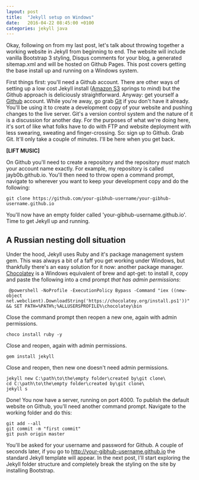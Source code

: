 ```yaml
---
layout: post
title:  "Jekyll setup on Windows"
date:   2016-04-22 08:45:00 +0100
categories: jekyll java
---
```


Okay, following on from my last post, let's talk about throwing together a working website in Jekyll from beginning to end. The website will include vanilla Bootstrap 3 styling, Disqus comments for your blog, a generated sitemap.xml and will be hosted on Github Pages. This post covers getting the base install up and running on a Windows system.

First things first: you'll need a Github account. There are other ways of setting up a low cost Jekyll install ([Amazon S3]("https://aws.amazon.com/s3/") springs to mind) but the Github approach is deliciously straightforward. Anyway: get yourself a [Github]("https://github.com") account. While you're away, go grab [Git]("https://git-scm.com/") if you don't have it already. You'll be using it to create a development copy of your website and pushing changes to the live server. Git's a version control system and the nature of it is a discussion for another day. For the purposes of what we're doing here, it's sort of like what folks have to do with FTP and website deployment with less swearing, sweating and finger-crossing. So: sign up to Github. Grab Git. It'll only take a couple of minutes. I'll be here when you get back.

**[LIFT MUSIC]**

On Github you'll need to create a repository and the repository *must* match your account name exactly. For example, my repository is called jayb0b.github.io. You'll then need to throw open a command prompt, navigate to wherever you want to keep your development copy and do the following:

```
git clone https://github.com/your-gibhub-username/your-gibhub-username.github.io
```

You'll now have an empty folder called 'your-gibhub-username.github.io'. Time to get Jekyll up and running.

## A Russian nesting doll situation

Under the hood, Jekyll uses Ruby and it's package management system gem. This was always a bit of a faff you get working under Windows, but thankfully there's an easy solution for it now: another package manager. [Chocolatey]("https://chocolatey.org/") is a Windows equivalent of brew and apt-get: to install it, copy and paste the following into a cmd prompt *that has admin permissions*:

```
 @powershell -NoProfile -ExecutionPolicy Bypass -Command "iex ((new-object net.webclient).DownloadString('https://chocolatey.org/install.ps1'))" && SET PATH=%PATH%;%ALLUSERSPROFILE%\chocolatey\bin
```
Close the command prompt then reopen a new one, again with admin permissions.

```
choco install ruby -y
```
Close and reopen, again with admin permissions.

```
gem install jekyll
```
Close and reopen, then new one doesn't need admin permissions.

```
jekyll new C:\path\to\the\empty folder\created by\git clone\
cd C:\path\to\the\empty folder\created by\git clone\
jekyll s
```

Done! You now have a server, running on port 4000. To publish the default website on Github, you'll need another command prompt. Navigate to the working folder and do this:

```
git add --all
git commit -m "first commit"
git push origin master
```
You'll be asked for your username and password for Github. A couple of seconds later, if you go to http://your-gibhub-username.github.io the standard Jekyll template will appear. In the next post, I'll start exploring the Jekyll folder structure and completely break the styling on the site by installing Bootstrap.
